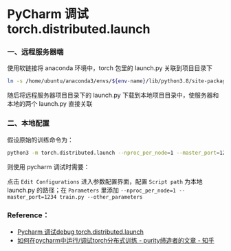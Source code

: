 # PyCharm 调试 torch.distributed.launch

### 一、远程服务器端

使用软链接将 anaconda 环境中，torch 包里的 launch.py 关联到项目目录下
 
```bash
ln -s /home/ubuntu/anaconda3/envs/${env-name}/lib/python3.8/site-packages/torch/distributed/launch.py /path/to/your/program
```

随后将远程服务器项目目录下的 launch.py 下载到本地项目目录中，使服务器和本地的两个 launch.py 直接关联


### 二、本地配置

假设原始的训练命令为：
```bash
python3 -m torch.distributed.launch --nproc_per_node=1 --master_port=1234 train.py --other_parameters
```

则使用 pycharm 调试时需要：

点击 `Edit Configurations` 进入参数配置界面，配置 `Script path` 为本地 launch.py 的路径；在 `Parameters` 里添加 `--nproc_per_node=1 --master_port=1234 train.py --other_parameters`

### Reference：

- [Pycharm 调试debug torch.distributed.launch](https://blog.csdn.net/liu_yuan_kai/article/details/118706387)
- [如何在pycharm中运行/调试torch分布式训练 - purity缔造者的文章 - 知乎](https://zhuanlan.zhihu.com/p/144815822)